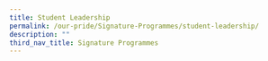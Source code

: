 ```yaml
---
title: Student Leadership
permalink: /our-pride/Signature-Programmes/student-leadership/
description: ""
third_nav_title: Signature Programmes
---
```


